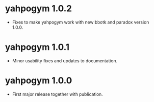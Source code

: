 # yahpogym 1.0.2
* Fixes to make yahpogym work with new bbotk and paradox version 1.0.0.

# yahpogym 1.0.1
* Minor usability fixes and updates to documentation.

# yahpogym 1.0.0
* First major release together with publication.
